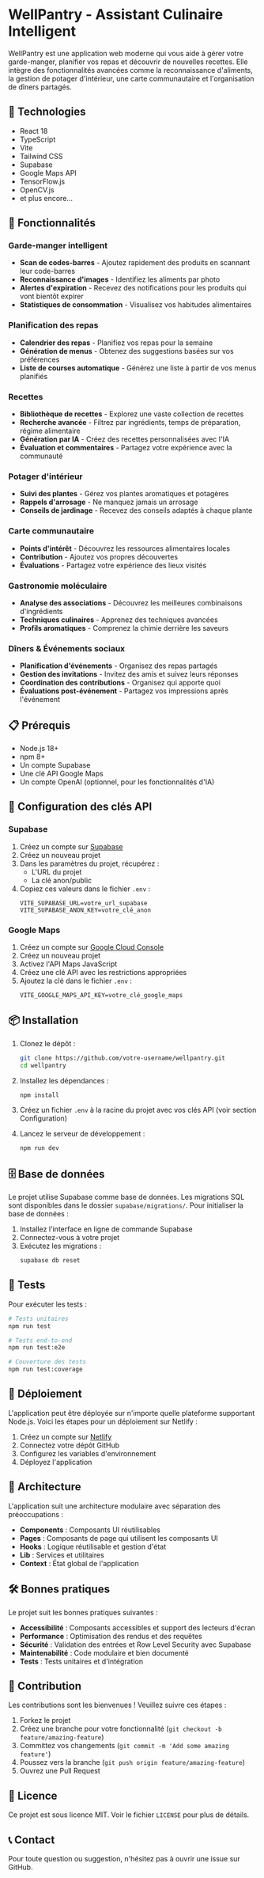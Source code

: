 # WellPantry - Assistant Culinaire Intelligent

WellPantry est une application web moderne qui vous aide à gérer votre garde-manger, planifier vos repas et découvrir de nouvelles recettes. Elle intègre des fonctionnalités avancées comme la reconnaissance d'aliments, la gestion de potager d'intérieur, une carte communautaire et l'organisation de dîners partagés.

## 🚀 Technologies

- React 18
- TypeScript
- Vite
- Tailwind CSS
- Supabase
- Google Maps API
- TensorFlow.js
- OpenCV.js
- et plus encore...

## 🌟 Fonctionnalités

### Garde-manger intelligent
- **Scan de codes-barres** - Ajoutez rapidement des produits en scannant leur code-barres
- **Reconnaissance d'images** - Identifiez les aliments par photo
- **Alertes d'expiration** - Recevez des notifications pour les produits qui vont bientôt expirer
- **Statistiques de consommation** - Visualisez vos habitudes alimentaires

### Planification des repas
- **Calendrier des repas** - Planifiez vos repas pour la semaine
- **Génération de menus** - Obtenez des suggestions basées sur vos préférences
- **Liste de courses automatique** - Générez une liste à partir de vos menus planifiés

### Recettes
- **Bibliothèque de recettes** - Explorez une vaste collection de recettes
- **Recherche avancée** - Filtrez par ingrédients, temps de préparation, régime alimentaire
- **Génération par IA** - Créez des recettes personnalisées avec l'IA
- **Évaluation et commentaires** - Partagez votre expérience avec la communauté

### Potager d'intérieur
- **Suivi des plantes** - Gérez vos plantes aromatiques et potagères
- **Rappels d'arrosage** - Ne manquez jamais un arrosage
- **Conseils de jardinage** - Recevez des conseils adaptés à chaque plante

### Carte communautaire
- **Points d'intérêt** - Découvrez les ressources alimentaires locales
- **Contribution** - Ajoutez vos propres découvertes
- **Évaluations** - Partagez votre expérience des lieux visités

### Gastronomie moléculaire
- **Analyse des associations** - Découvrez les meilleures combinaisons d'ingrédients
- **Techniques culinaires** - Apprenez des techniques avancées
- **Profils aromatiques** - Comprenez la chimie derrière les saveurs

### Dîners & Événements sociaux
- **Planification d'événements** - Organisez des repas partagés
- **Gestion des invitations** - Invitez des amis et suivez leurs réponses
- **Coordination des contributions** - Organisez qui apporte quoi
- **Évaluations post-événement** - Partagez vos impressions après l'événement

## 📋 Prérequis

- Node.js 18+
- npm 8+
- Un compte Supabase
- Une clé API Google Maps
- Un compte OpenAI (optionnel, pour les fonctionnalités d'IA)

## 🔑 Configuration des clés API

### Supabase

1. Créez un compte sur [Supabase](https://supabase.com)
2. Créez un nouveau projet
3. Dans les paramètres du projet, récupérez :
   - L'URL du projet
   - La clé anon/public
4. Copiez ces valeurs dans le fichier `.env` :
   ```
   VITE_SUPABASE_URL=votre_url_supabase
   VITE_SUPABASE_ANON_KEY=votre_clé_anon
   ```

### Google Maps

1. Créez un compte sur [Google Cloud Console](https://console.cloud.google.com)
2. Créez un nouveau projet
3. Activez l'API Maps JavaScript
4. Créez une clé API avec les restrictions appropriées
5. Ajoutez la clé dans le fichier `.env` :
   ```
   VITE_GOOGLE_MAPS_API_KEY=votre_clé_google_maps
   ```

## 📦 Installation

1. Clonez le dépôt :
   ```bash
   git clone https://github.com/votre-username/wellpantry.git
   cd wellpantry
   ```

2. Installez les dépendances :
   ```bash
   npm install
   ```

3. Créez un fichier `.env` à la racine du projet avec vos clés API (voir section Configuration)

4. Lancez le serveur de développement :
   ```bash
   npm run dev
   ```

## 🗄️ Base de données

Le projet utilise Supabase comme base de données. Les migrations SQL sont disponibles dans le dossier `supabase/migrations/`. Pour initialiser la base de données :

1. Installez l'interface en ligne de commande Supabase
2. Connectez-vous à votre projet
3. Exécutez les migrations :
   ```bash
   supabase db reset
   ```

## 🧪 Tests

Pour exécuter les tests :

```bash
# Tests unitaires
npm run test

# Tests end-to-end
npm run test:e2e

# Couverture des tests
npm run test:coverage
```

## 🚀 Déploiement

L'application peut être déployée sur n'importe quelle plateforme supportant Node.js. Voici les étapes pour un déploiement sur Netlify :

1. Créez un compte sur [Netlify](https://www.netlify.com/)
2. Connectez votre dépôt GitHub
3. Configurez les variables d'environnement
4. Déployez l'application

## 🧩 Architecture

L'application suit une architecture modulaire avec séparation des préoccupations :

- **Components** : Composants UI réutilisables
- **Pages** : Composants de page qui utilisent les composants UI
- **Hooks** : Logique réutilisable et gestion d'état
- **Lib** : Services et utilitaires
- **Context** : État global de l'application

## 🛠️ Bonnes pratiques

Le projet suit les bonnes pratiques suivantes :

- **Accessibilité** : Composants accessibles et support des lecteurs d'écran
- **Performance** : Optimisation des rendus et des requêtes
- **Sécurité** : Validation des entrées et Row Level Security avec Supabase
- **Maintenabilité** : Code modulaire et bien documenté
- **Tests** : Tests unitaires et d'intégration

## 🤝 Contribution

Les contributions sont les bienvenues ! Veuillez suivre ces étapes :

1. Forkez le projet
2. Créez une branche pour votre fonctionnalité (`git checkout -b feature/amazing-feature`)
3. Committez vos changements (`git commit -m 'Add some amazing feature'`)
4. Poussez vers la branche (`git push origin feature/amazing-feature`)
5. Ouvrez une Pull Request

## 📄 Licence

Ce projet est sous licence MIT. Voir le fichier `LICENSE` pour plus de détails.

## 📞 Contact

Pour toute question ou suggestion, n'hésitez pas à ouvrir une issue sur GitHub.
